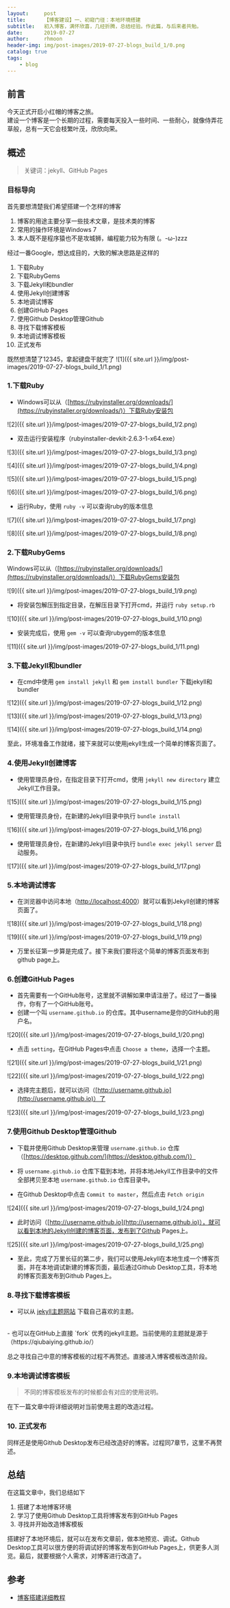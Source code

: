 ```yaml
---
layout:     post
title:      【博客建设】一、初窥门径：本地环境搭建
subtitle:   初入博客，满怀欣喜，几经折腾，总结经验。作此篇，与后来者共勉。
date:       2019-07-27
author:     rhmoon
header-img: img/post-images/2019-07-27-blogs_build_1/0.png
catalog: true
tags:
    - blog
---
```


## 前言

今天正式开启小红帽的博客之旅。<br/>
建设一个博客是一个长期的过程，需要每天投入一些时间、一些耐心，就像侍弄花草般，总有一天它会枝繁叶茂，欣欣向荣。


## 概述

>关键词：jekyll、GitHub Pages

### 目标导向

首先要想清楚我们希望搭建一个怎样的博客

1. 博客的用途主要分享一些技术文章，是技术类的博客
2. 常用的操作环境是Windows 7
3. 本人既不是程序猿也不是攻城狮，编程能力较为有限  (。-ω-)zzz

经过一番Google，想达成目的，大致的解决思路是这样的

1. 下载Ruby
2. 下载RubyGems
3. 下载Jekyll和bundler
4. 使用Jekyll创建博客
5. 本地调试博客
6. 创建GitHub Pages
7. 使用Github Desktop管理Github
8. 寻找下载博客模板
9. 本地调试博客模板
10. 正式发布

既然想清楚了12345，拿起键盘干就完了
![1]({{ site.url }}/img/post-images/2019-07-27-blogs_build_1/1.png)

### 1.下载Ruby

- Windows可以从（[https://rubyinstaller.org/downloads/](https://rubyinstaller.org/downloads/)）下载Ruby安装包

![2]({{ site.url }}/img/post-images/2019-07-27-blogs_build_1/2.png)

- 双击运行安装程序（rubyinstaller-devkit-2.6.3-1-x64.exe）

![3]({{ site.url }}/img/post-images/2019-07-27-blogs_build_1/3.png)

![4]({{ site.url }}/img/post-images/2019-07-27-blogs_build_1/4.png)

![5]({{ site.url }}/img/post-images/2019-07-27-blogs_build_1/5.png)

![6]({{ site.url }}/img/post-images/2019-07-27-blogs_build_1/6.png)

- 运行Ruby，使用 `ruby -v` 可以查询ruby的版本信息

![7]({{ site.url }}/img/post-images/2019-07-27-blogs_build_1/7.png)

![8]({{ site.url }}/img/post-images/2019-07-27-blogs_build_1/8.png)

### 2.下载RubyGems

Windows可以从（[https://rubyinstaller.org/downloads/](https://rubyinstaller.org/downloads/)）下载RubyGems安装包

![9]({{ site.url }}/img/post-images/2019-07-27-blogs_build_1/9.png)

- 将安装包解压到指定目录，在解压目录下打开cmd，并运行 `ruby setup.rb`

![10]({{ site.url }}/img/post-images/2019-07-27-blogs_build_1/10.png)

- 安装完成后，使用 `gem -v` 可以查询rubygem的版本信息

![11]({{ site.url }}/img/post-images/2019-07-27-blogs_build_1/11.png)

### 3.下载Jekyll和bundler

- 在cmd中使用 `gem install jekyll` 和 `gem install bundler` 下载jekyll和bundler

![12]({{ site.url }}/img/post-images/2019-07-27-blogs_build_1/12.png)

![13]({{ site.url }}/img/post-images/2019-07-27-blogs_build_1/13.png)

![14]({{ site.url }}/img/post-images/2019-07-27-blogs_build_1/14.png)

至此，环境准备工作就绪，接下来就可以使用jekyll生成一个简单的博客页面了。

### 4.使用Jekyll创建博客

- 使用管理员身份，在指定目录下打开cmd，使用 `jekyll new directory` 建立Jekyll工作目录。

![15]({{ site.url }}/img/post-images/2019-07-27-blogs_build_1/15.png)

- 使用管理员身份，在新建的Jekyll目录中执行 `bundle install`

![16]({{ site.url }}/img/post-images/2019-07-27-blogs_build_1/16.png)

- 使用管理员身份，在新建的Jekyll目录中执行 `bundle exec jekyll server` 启动服务。

![17]({{ site.url }}/img/post-images/2019-07-27-blogs_build_1/17.png)

### 5.本地调试博客

- 在浏览器中访问本地（[http://localhost:4000](http://localhost:4000)）就可以看到Jekyll创建的博客页面了。

![18]({{ site.url }}/img/post-images/2019-07-27-blogs_build_1/18.png)

![19]({{ site.url }}/img/post-images/2019-07-27-blogs_build_1/19.png)

- 万里长征第一步算是完成了。接下来我们要将这个简单的博客页面发布到github page上。

### 6.创建GitHub Pages

- 首先需要有一个GitHub账号，这里就不讲解如果申请注册了。经过了一番操作，你有了一个GitHub账号。
- 创建一个叫 `username.github.io` 的仓库。其中username是你的GitHub的用户名。

![20]({{ site.url }}/img/post-images/2019-07-27-blogs_build_1/20.png)

- 点击 `setting`，在GitHub Pages中点击 `Choose a theme`，选择一个主题。

![21]({{ site.url }}/img/post-images/2019-07-27-blogs_build_1/21.png)

![22]({{ site.url }}/img/post-images/2019-07-27-blogs_build_1/22.png)

- 选择完主题后，就可以访问（[http://username.github.io](http://username.github.io)）了

![23]({{ site.url }}/img/post-images/2019-07-27-blogs_build_1/23.png)

### 7.使用Github Desktop管理Github

- 下载并使用Github Desktop来管理 `username.github.io` 仓库（[https://desktop.github.com/](https://desktop.github.com/)）

- 将 `username.github.io` 仓库下载到本地，并将本地Jekyll工作目录中的文件全部拷贝至本地 `username.github.io` 仓库目录中。

- 在Github Desktop中点击 `Commit to master`，然后点击 `Fetch origin`

![24]({{ site.url }}/img/post-images/2019-07-27-blogs_build_1/24.png)

- 此时访问（[http://username.github.io](http://username.github.io)），就可以看到本地的Jekyll创建的博客页面，发布到了Github Pages上。

![25]({{ site.url }}/img/post-images/2019-07-27-blogs_build_1/25.png)

- 至此，完成了万里长征的第二步，我们可以使用Jekyll在本地生成一个博客页面，并在本地调试新建的博客页面，最后通过Github Desktop工具，将本地的博客页面发布到Github Pages上。

### 8.寻找下载博客模板

- 可以从 [jekyll主题网站](http://jekyllthemes.org/) 下载自己喜欢的主题。
<br/>
- 也可以在GitHub上直接 `fork` 优秀的jekyll主题。当前使用的主题就是源于（https://qiubaiying.github.io/）

总之寻找自己中意的博客模板的过程不再赘述。直接进入博客模板改造阶段。

### 9.本地调试博客模板

> 不同的博客模板发布的时候都会有对应的使用说明。

在下一篇文章中将详细说明对当前使用主题的改造过程。

### 10. 正式发布

同样还是使用Github Desktop发布已经改造好的博客。过程同7章节，这里不再赘述。


## 总结

在这篇文章中，我们总结如下
1. 搭建了本地博客环境
2. 学习了使用Github Desktop工具将博客发布到GitHub Pages
3. 寻找并开始改造博客模板

搭建好了本地环境后，就可以在发布文章前，做本地预览、调试。Github Desktop工具可以很方便的将调试好的博客发布到GitHub Pages上，供更多人浏览。最后，就要根据个人需求，对博客进行改造了。

## 参考

- [博客搭建详细教程](https://github.com/qiubaiying/qiubaiying.github.io/wiki/%E5%8D%9A%E5%AE%A2%E6%90%AD%E5%BB%BA%E8%AF%A6%E7%BB%86%E6%95%99%E7%A8%8B)

 

